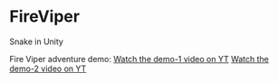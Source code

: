 # FireViper
Snake in Unity

Fire Viper adventure demo:
[Watch the demo-1 video on YT](https://youtu.be/GjSa97jw2OI)
[Watch the demo-2 video on YT](https://youtu.be/z-7C-if0apA)
